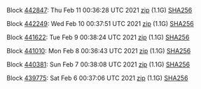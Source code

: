 Block [442847](https://testnet-insight.dashevo.org/insight/block/000000d2eaeca85420ea0c0ea25451b604b285f98f6a6caadad1b23041135e5c): Thu Feb 11 00:36:28 UTC 2021 [zip](https://dash-bootstrap.ams3.digitaloceanspaces.com/testnet/2021-02-11/bootstrap.dat.zip) (1.1G) [SHA256](https://dash-bootstrap.ams3.digitaloceanspaces.com/testnet/2021-02-11/sha256.txt)

Block [442249](https://testnet-insight.dashevo.org/insight/block/000001a700f81c2bb3aa0b9c5f10b59dc77d0338d4c5381c539de9bb3b4e91cc): Wed Feb 10 00:37:51 UTC 2021 [zip](https://dash-bootstrap.ams3.digitaloceanspaces.com/testnet/2021-02-10/bootstrap.dat.zip) (1.1G) [SHA256](https://dash-bootstrap.ams3.digitaloceanspaces.com/testnet/2021-02-10/sha256.txt)

Block [441622](https://testnet-insight.dashevo.org/insight/block/000001f2d73dc886299efc6c9522554ff7dcaececc39ec92ff91b5255f52af45): Tue Feb  9 00:38:24 UTC 2021 [zip](https://dash-bootstrap.ams3.digitaloceanspaces.com/testnet/2021-02-09/bootstrap.dat.zip) (1.1G) [SHA256](https://dash-bootstrap.ams3.digitaloceanspaces.com/testnet/2021-02-09/sha256.txt)

Block [441010](https://testnet-insight.dashevo.org/insight/block/00000196e30d7a6efbf2902412df45942941b8fc4d4395baccc5138dd563adc5): Mon Feb  8 00:36:43 UTC 2021 [zip](https://dash-bootstrap.ams3.digitaloceanspaces.com/testnet/2021-02-08/bootstrap.dat.zip) (1.1G) [SHA256](https://dash-bootstrap.ams3.digitaloceanspaces.com/testnet/2021-02-08/sha256.txt)

Block [440381](https://testnet-insight.dashevo.org/insight/block/000000bc51b1e74c4fd0319455971aee9d46e41ae7aa60c88bbd3718e8aa04d5): Sun Feb  7 00:38:08 UTC 2021 [zip](https://dash-bootstrap.ams3.digitaloceanspaces.com/testnet/2021-02-07/bootstrap.dat.zip) (1.1G) [SHA256](https://dash-bootstrap.ams3.digitaloceanspaces.com/testnet/2021-02-07/sha256.txt)

Block [439775](https://testnet-insight.dashevo.org/insight/block/0000020becffdc42ef30aefcccdb163eef9a0b551f0252dd57bdfcdab70bf87a): Sat Feb  6 00:37:06 UTC 2021 [zip](https://dash-bootstrap.ams3.digitaloceanspaces.com/testnet/2021-02-06/bootstrap.dat.zip) (1.1G) [SHA256](https://dash-bootstrap.ams3.digitaloceanspaces.com/testnet/2021-02-06/sha256.txt)
